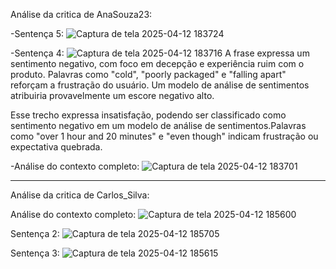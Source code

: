 Análise da critica de AnaSouza23:

-Sentença 5:
![Captura de tela 2025-04-12 183724](https://github.com/user-attachments/assets/36fcfc5f-833a-430b-ade3-7610b34f355f)



-Sentença 4:
![Captura de tela 2025-04-12 183716](https://github.com/user-attachments/assets/6834db6a-107b-472d-9438-65662b38e4e3)
A frase expressa um sentimento negativo, com foco em decepção e experiência ruim com o produto.
Palavras como "cold", "poorly packaged" e "falling apart" reforçam a frustração do usuário.
Um modelo de análise de sentimentos atribuiria provavelmente um escore negativo alto.

Esse trecho expressa insatisfação, podendo ser classificado como sentimento negativo em um modelo de análise de sentimentos.Palavras como "over 1 hour and 20 minutes" e "even though" indicam frustração ou expectativa quebrada.

-Análise do contexto completo:
![Captura de tela 2025-04-12 183701](https://github.com/user-attachments/assets/7613293c-ac97-48d8-b319-72503116926d)


------------------------------------------------

Análise da critica de Carlos_Silva:

Análise do contexto completo:
![Captura de tela 2025-04-12 185600](https://github.com/user-attachments/assets/5f596cee-9230-414b-9685-e73601b98d3f)

Sentença 2:
![Captura de tela 2025-04-12 185705](https://github.com/user-attachments/assets/b50bfea4-8821-480a-a359-9129c04d0181)

Sentença 3:
![Captura de tela 2025-04-12 185615](https://github.com/user-attachments/assets/2bc6c008-959e-4dbf-9a5f-0e6805592d95)

